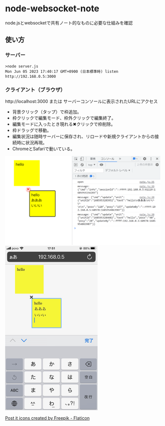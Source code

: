 # node-websocket-note

node.jsとwebsocketで共有ノート的なものに必要な仕組みを確認

## 使い方

### サーバー

```
>node server.js
Mon Jun 05 2023 17:40:17 GMT+0900 (日本標準時) listen http://192.168.0.5:3000
```

### クライアント（ブラウザ）

http://localhost:3000 または サーバーコンソールに表示されたURLにアクセス

+ 背景クリック（タップ）で枠追加。
+ 枠クリックで編集モード、枠外クリックで編集終了。
+ 編集モードに入ったとき現れる✖クリックで枠削除。
+ 枠ドラッグで移動。
+ 編集状況は随時サーバーに保存され、リロードや新規クライアントからの接続時に状況再現。
+ ChromeとSafariで動いている。

<img src="doc/img/pc.png" width="600">

<img src="doc/img/sp.jpeg" width="300">

[Post it icons created by Freepik - Flaticon](https://www.flaticon.com/free-icons/post-it)
